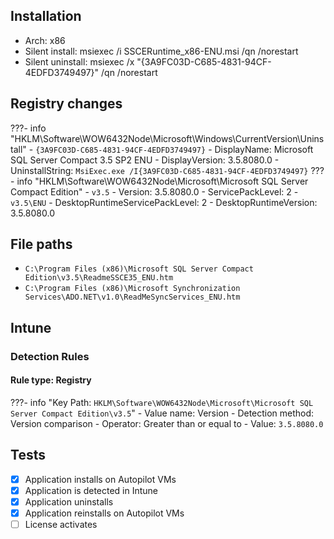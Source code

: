 ## Installation
- Arch: x86
- Silent install: msiexec /i SSCERuntime_x86-ENU.msi /qn /norestart
- Silent uninstall: msiexec /x "{3A9FC03D-C685-4831-94CF-4EDFD3749497}" /qn /norestart
## Registry changes
???- info "HKLM\Software\WOW6432Node\Microsoft\Windows\CurrentVersion\Uninstall"
	- `{3A9FC03D-C685-4831-94CF-4EDFD3749497}`
		- DisplayName: Microsoft SQL Server Compact 3.5 SP2 ENU
		- DisplayVersion: 3.5.8080.0
		- UninstallString: `MsiExec.exe /I{3A9FC03D-C685-4831-94CF-4EDFD3749497}`
???- info "HKLM\Software\WOW6432Node\Microsoft\Microsoft SQL Server Compact Edition"
	- `v3.5`
		- Version: 3.5.8080.0
		- ServicePackLevel: 2
	- `v3.5\ENU`
		- DesktopRuntimeServicePackLevel: 2
		- DesktopRuntimeVersion: 3.5.8080.0
## File paths
- `C:\Program Files (x86)\Microsoft SQL Server Compact Edition\v3.5\ReadmeSSCE35_ENU.htm`
- `C:\Program Files (x86)\Microsoft Synchronization Services\ADO.NET\v1.0\ReadMeSyncServices_ENU.htm`
## Intune
### Detection Rules
#### Rule type: Registry
???- info "Key Path: `HKLM\Software\WOW6432Node\Microsoft\Microsoft SQL Server Compact Edition\v3.5`"
	- Value name: Version
	- Detection method: Version comparison
	- Operator: Greater than or equal to
	- Value: `3.5.8080.0`
## Tests
- [x] Application installs on Autopilot VMs
- [x] Application is detected in Intune
- [x] Application uninstalls
- [x] Application reinstalls on Autopilot VMs
- [ ] License activates